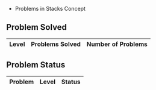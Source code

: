 * Problems in Stacks Concept

Problem Solved
---
|Level|Problems Solved|Number of Problems|
|-----|---------------|------------------|


Problem Status
---
|Problem|Level|Status|
|-------|-----|------|

